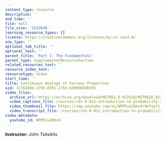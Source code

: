 ```yaml
---
content_type: resource
description: ''
end_time: ''
file: null
file_size: '2142648'
learning_resource_types: []
license: https://creativecommons.org/licenses/by-nc-sa/4.0/
ocw_type: ''
optional_tab_title: ''
optional_text: ''
parent_title: 'Part I: The Fundamentals'
parent_type: SupplementalResourceSection
related_resources_text: ''
resource_index_text: ''
resourcetype: Video
start_time: ''
title: Continuous Analogs of Various Properties
uid: 1178260d-2793-8761-2753-5d09363db333
video_files:
  archive_url: https://archive.org/download/MITRES.6-012S18/MITRES6_012S18_L09-09_300k.mp4
  video_captions_file: /courses/res-6-012-introduction-to-probability-spring-2018/bd20ad76c83551d28cce79bce1a15dbd_WFMTus20mz4.vtt
  video_thumbnail_file: https://img.youtube.com/vi/WFMTus20mz4/default.jpg
  video_transcript_file: /courses/res-6-012-introduction-to-probability-spring-2018/b9a934d2e89c4d8369e3fb47544ca044_WFMTus20mz4.pdf
video_metadata:
  youtube_id: WFMTus20mz4
---
```


**Instructor:** John Tsitsiklis

